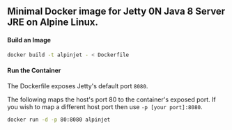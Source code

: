 ## Minimal Docker image for Jetty 0N Java 8 Server JRE on Alpine Linux.

#### Build an Image

```bash
docker build -t alpinjet - < Dockerfile
```

#### Run the Container

The Dockerfile exposes Jetty's default port `8080`.   

The following maps the host's port 80 to the container's exposed port. If you wish to map a different host port then use `-p [your port]:8080`.

```bash
docker run -d -p 80:8080 alpinjet
```
